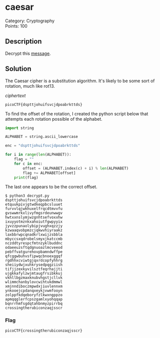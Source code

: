 # caesar
Category: Cryptography\
Points: 100

## Description
Decrypt this [message](https://jupiter.challenges.picoctf.org/static/6385b895dcb30c74dbd1f0ea271e3563/ciphertext).

## Solution
The Caesar cipher is a substitution algorithm. It's likely to be some sort of rotation, much like rot13.

*ciphertext*
```
picoCTF{dspttjohuifsvcjdpoabrkttds}
```

To find the offset of the rotation, I created the python script below that attempts each rotation possible of the alphabet.
```python
import string

ALPHABET = string.ascii_lowercase

enc = "dspttjohuifsvcjdpoabrkttds"

for i in range(len(ALPHABET)):
	flag = ""
	for c in enc:
		offset = (ALPHABET.index(c) + i) % len(ALPHABET)
		flag += ALPHABET[offset]
	print(flag)
```

The last one appears to be the correct offset.
```
$ python3 decrypt.py 
dspttjohuifsvcjdpoabrkttds
etquukpivjgtwdkeqpbcsluuet
furvvlqjwkhuxelfrqcdtmvvfu
gvswwmrkxlivyfmgsrdeunwwgv
hwtxxnslymjwzgnhtsefvoxxhw
ixuyyotmznkxahoiutfgwpyyix
jyvzzpunaolybipjvughxqzzjy
kzwaaqvobpmzcjqkwvhiyraakz
laxbbrwpcqnadkrlxwijzsbbla
mbyccsxqdrobelsmyxjkatccmb
nczddtyrespcfmtnzyklbuddnc
odaeeuzsftqdgnuoazlmcveeod
pebffvatgurehovpbamndwffpe
qfcggwbuhvsfipwqcbnoexggqf
rgdhhxcviwtgjqxrdcopfyhhrg
sheiiydwjxuhkrysedpqgziish
tifjjzexkyvilsztfeqrhajjti
ujgkkafylzwjmtaugfrsibkkuj
vkhllbgzmaxknubvhgstjcllvk
wlimmchanbylovcwihtukdmmwl
xmjnndiboczmpwdxjiuvlennxm
ynkooejcpdanqxeykjvwmfooyn
zolppfkdqeboryfzlkwxngppzo
apmqqglerfcpszgamlxyohqqap
bqnrrhmfsgdqtahbnmyzpirrbq
crossingtherubiconzaqjsscr
```

### Flag
```
picoCTF{crossingtherubiconzaqjsscr}
```